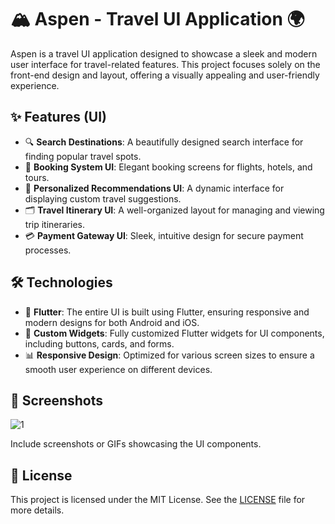 # 🏔️ Aspen - Travel UI Application 🌍

Aspen is a travel UI application designed to showcase a sleek and modern user interface for travel-related features. This project focuses solely on the front-end design and layout, offering a visually appealing and user-friendly experience.

## ✨ Features (UI)

- 🔍 **Search Destinations**: A beautifully designed search interface for finding popular travel spots.
- 🏨 **Booking System UI**: Elegant booking screens for flights, hotels, and tours.
- 🤖 **Personalized Recommendations UI**: A dynamic interface for displaying custom travel suggestions.
- 🗂️ **Travel Itinerary UI**: A well-organized layout for managing and viewing trip itineraries.
- 💳 **Payment Gateway UI**: Sleek, intuitive design for secure payment processes.

## 🛠️ Technologies

- 📱 **Flutter**: The entire UI is built using Flutter, ensuring responsive and modern designs for both Android and iOS.
- 🎨 **Custom Widgets**: Fully customized Flutter widgets for UI components, including buttons, cards, and forms.
- 📊 **Responsive Design**: Optimized for various screen sizes to ensure a smooth user experience on different devices.

## 📸 Screenshots
![1](https://github.com/user-attachments/assets/9e0fe677-c806-42c5-80fe-8a1deb888bd8)


Include screenshots or GIFs showcasing the UI components.

## 📜 License

This project is licensed under the MIT License. See the [LICENSE](LICENSE) file for more details.
